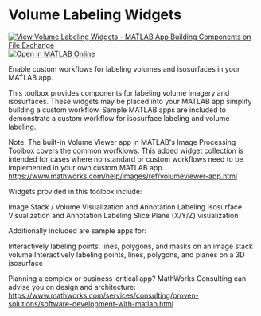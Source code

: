 # Volume Labeling Widgets

[![View Volume Labeling Widgets - MATLAB App Building Components on File Exchange](https://www.mathworks.com/matlabcentral/images/matlab-file-exchange.svg)](https://www.mathworks.com/matlabcentral/fileexchange/72723-volume-labeling-widgets-matlab-app-building-components) 
[![Open in MATLAB Online](https://www.mathworks.com/images/responsive/global/open-in-matlab-online.svg)](https://matlab.mathworks.com/open/github/v1?repo=mathworks/volume-labeling-widgets&project=Volumelabelingwidgets.prj)

Enable custom workflows for labeling volumes and isosurfaces in your MATLAB app.


This toolbox provides components for labeling volume imagery and isosurfaces. These widgets may be placed into your MATLAB app simplify building a custom workflow. Sample MATLAB apps are included to demonstrate a custom workflow for isosurface labeling and volume labeling.

Note: The built-in Volume Viewer app in MATLAB's Image Processing Toolbox covers the common worfklows. This added widget collection is intended for cases where nonstandard or custom workflows need to be implemented in your own custom MATLAB app.
https://www.mathworks.com/help/images/ref/volumeviewer-app.html

Widgets provided in this toolbox include:

Image Stack / Volume Visualization and Annotation Labeling
Isosurface Visualization and Annotation Labeling
Slice Plane (X/Y/Z) visualization

Additionally included are sample apps for:

Interactively labeling points, lines, polygons, and masks on an image stack volume
Interactively labeling points, lines, polygons, and planes on a 3D isosurface


Planning a complex or business-critical app? MathWorks Consulting can advise you on design and architecture: https://www.mathworks.com/services/consulting/proven-solutions/software-development-with-matlab.html
